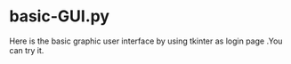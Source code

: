 # basic-GUI.py
Here is the basic graphic user interface by using tkinter as login page .You can try it.
